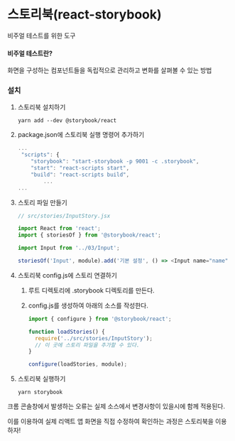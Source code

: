 # 스토리북(react-storybook)

비주얼 테스트를 위한 도구



#### 비주얼 테스트란?

화면을 구성하는 컴포넌트들을 독립적으로 관리하고 변화를 살펴볼 수 있는 방법



### 설치

1. 스토리북 설치하기

   ```shell
   yarn add --dev @storybook/react
   ```

2. package.json에 스토리북 실행 명령어 추가하기

   ```javascript
   ...
    "scripts": {
       "storybook": "start-storybook -p 9001 -c .storybook",
       "start": "react-scripts start",
       "build": "react-scripts build",
           ...
   ...
   ```

3. 스토리 파일 만들기

   ```javascript
   // src/stories/InputStory.jsx
   
   import React from 'react';
   import { storiesOf } from '@storybook/react';
   
   import Input from '../03/Input';
   
   storiesOf('Input', module).add('기본 설정', () => <Input name="name" />);
   ```

4. 스토리북 config.js에 스토리 연결하기

   1. 루트 디렉토리에 .storybook 디렉토리를 만든다.

   2. config.js를 생성하여 아래의 소스를 작성한다.

      ```javascript
      import { configure } from '@storybook/react';
      
      function loadStories() {
        require('../src/stories/InputStory');
        // 이 곳에 스토리 파일을 추가할 수 있다.
      }
      
      configure(loadStories, module);
      ```

5. 스토리북 실행하기

   ```shell
   yarn storybook
   ```



크롬 콘솔창에서 발생하는 오류는 실제 소스에서 변경사항이 있을시에 함께 적용된다.



이를 이용하여 실제 리액트 앱 화면을 직접 수정하여 확인하는 과정은 스토리북을 이용하자!